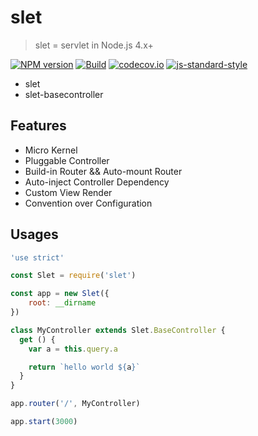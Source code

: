 # slet

> slet = servlet in Node.js 4.x+

[![NPM version](https://img.shields.io/npm/v/slet.svg?style=flat-square)](https://www.npmjs.com/package/slet)
[![Build](https://travis-ci.org/sletjs/slet.svg?branch=master)](https://travis-ci.org/sletjs/slet)
[![codecov.io](https://codecov.io/github/sletjs/slet/coverage.svg?branch=master)](https://codecov.io/github/sletjs/slet?branch=master)
[![js-standard-style](https://img.shields.io/badge/code%20style-standard-brightgreen.svg)](http://standardjs.com/)

- slet
- slet-basecontroller

## Features

- Micro Kernel
- Pluggable Controller
- Build-in Router && Auto-mount Router
- Auto-inject Controller Dependency
- Custom View Render
- Convention over Configuration

## Usages

```js
'use strict'

const Slet = require('slet')

const app = new Slet({
    root: __dirname
})

class MyController extends Slet.BaseController {
  get () { 
    var a = this.query.a

    return `hello world ${a}`
  } 
}

app.router('/', MyController)

app.start(3000) 

```
